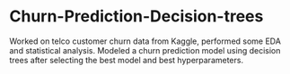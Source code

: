# Churn-Prediction-Decision-trees
Worked on telco customer churn data from Kaggle, performed some EDA and statistical analysis. Modeled a churn prediction model using decision trees after selecting the best model and best hyperparameters.
